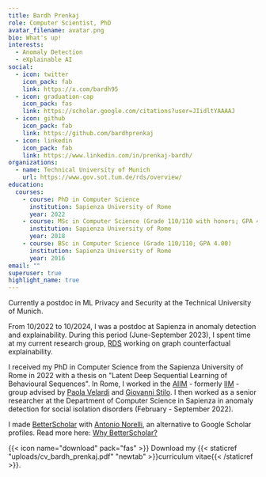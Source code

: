 ```yaml
---
title: Bardh Prenkaj
role: Computer Scientist, PhD
avatar_filename: avatar.png
bio: What's up!
interests:
  - Anomaly Detection
  - eXplainable AI
social:
  - icon: twitter
    icon_pack: fab
    link: https://x.com/bardh95
  - icon: graduation-cap
    icon_pack: fas
    link: https://scholar.google.com/citations?user=JIidltYAAAAJ
  - icon: github
    icon_pack: fab
    link: https://github.com/bardhprenkaj
  - icon: linkedin
    icon_pack: fab
    link: https://www.linkedin.com/in/prenkaj-bardh/
organizations:
  - name: Technical University of Munich
    url: https://www.gov.sot.tum.de/rds/overview/
education:
  courses:
    - course: PhD in Computer Science
      institution: Sapienza University of Rome
      year: 2022
    - course: MSc in Computer Science (Grade 110/110 with honors; GPA 4.00)
      institution: Sapienza University of Rome
      year: 2018
    - course: BSc in Computer Science (Grade 110/110; GPA 4.00)
      institution: Sapienza University of Rome
      year: 2016
email: ""
superuser: true
highlight_name: true
---
```

Currently a postdoc in ML Privacy and Security at the Technical University of Munich.

From 10/2022 to 10/2024, I was a postdoc at Sapienza in anomaly detection and explainability. During this period (June-September 2023), I spent time at my current research group, [RDS](https://www.gov.sot.tum.de/rds/overview/) working on graph counterfactual explainability.

I received my PhD in Computer Science from the Sapienza University of Rome in 2022 with a thesis on "Latent Deep Sequential Learning of Behavioural Sequences". In Rome, I worked in the [AIIM](https://aiimlab.org/) - formerly [IIM](https://iim.di.uniroma1.it/) - group advised by [Paola Velardi](https://scholar.google.com/citations?hl=en&user=yf0g6zkAAAAJ&view_op=list_works&sortby=pubdate) and [Giovanni Stilo](https://scholar.google.com/citations?hl=en&user=uTyaicMAAAAJ&view_op=list_works&sortby=pubdate). I then worked as a senior researcher at the Department of Computer Science in Sapienza in anomaly detection for social isolation disorders (February - September 2022). 

I made [BetterScholar](https://betterscholar.org/) with [Antonio Norelli](https://noranta4.com/), an alternative to Google Scholar profiles. Read more here: [Why BetterScholar?](https://medium.com/@noranta4/why-betterscholar-051ffff7e46d)

{{< icon name="download" pack="fas" >}} Download my {{< staticref "uploads/cv_bardh_prenkaj.pdf" "newtab" >}}curriculum vitae{{< /staticref >}}.